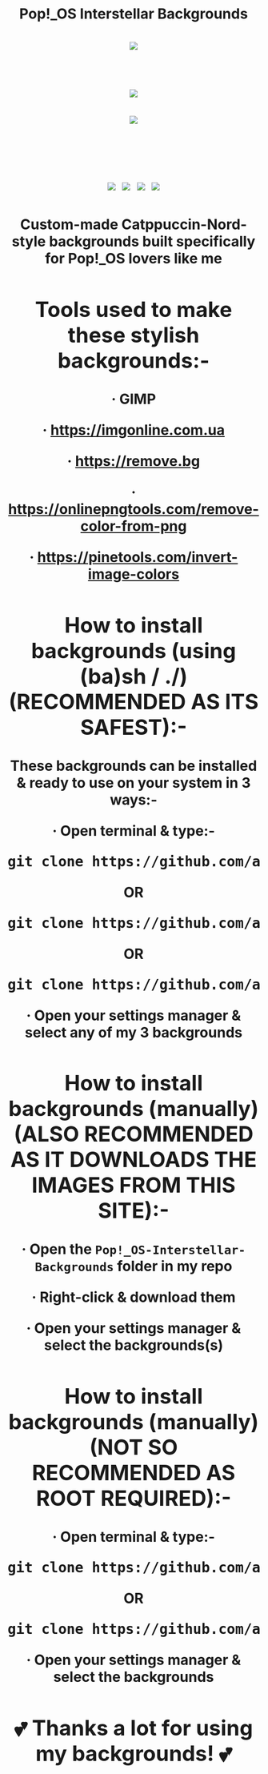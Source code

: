 <h1 align="center"> Pop!_OS Interstellar Backgrounds </h1>
<h1 align="center">
  <img src="https://github.com/all-junks/Pop-OS-Interstellar-Backgrounds/blob/main/Pop!_OS%20Interstellar%20Backgrounds/Pop!_OS'%20Interstellar%20Future.png"/>
<hi/>
<h1 align="center">
  <img src="https://github.com/all-junks/Pop-OS-Interstellar-Backgrounds/blob/main/Pop!_OS%20Interstellar%20Backgrounds/Pop!_OS'%20Interstellar%20Future%202.png"/>
</h1>
<hi align="center">
  <img src="https://github.com/all-junks/Pop-OS-Interstellar-Backgrounds/blob/main/Pop!_OS%20Interstellar%20Backgrounds/Catppuccin%20Pop!_OS%20Interstellar%20Future.png"/>
</hi>

<h1 align="center">
  <img src="https://img.shields.io/badge/OS-Linux_(FOR_SH)_%7C_WINDOWS_%7C_MACOS-f9e2af?style=for-the-badge&logo=linux&logoColor=f9e2af"/>
  <img src="https://img.shields.io/github/stars/all-junks/Pop-OS-Interstellar-Backgrounds?style=for-the-badge&color=eed49f"/>
  <img src="https://img.shields.io/github/downloads/all-junks/Pop-OS-Interstellar-Backgrounds/total?style=for-the-badge&color=a6e3a1"/>
  <img src="https://img.shields.io/badge/License-GPL--3.0-ed8796?style=for-the-badge&logo=gnu&logoColor=ed8796"/>
</h1>

Custom-made Catppuccin-Nord-style backgrounds built specifically for Pop!_OS lovers like me

## Tools used to make these stylish backgrounds:-

· GIMP

· <https://imgonline.com.ua>

· <https://remove.bg>

· <https://onlinepngtools.com/remove-color-from-png>

· <https://pinetools.com/invert-image-colors>

## How to install backgrounds (using (ba)sh / ./) (RECOMMENDED AS ITS SAFEST):-

These backgrounds can be installed & ready to use on your system in 3 ways:-

· Open terminal & type:-
<pre>git clone https://github.com/all-junks/Pop-OS-Interstellar-Backgrounds.git; cd Pop-OS-Interstellar-Backgrounds; bash install.sh </pre>
  OR
<pre>git clone https://github.com/all-junks/Pop-OS-Interstellar-Backgrounds.git; cd Pop-OS-InterstellarBackgrounds; sh install.sh </pre>
  OR
<pre>git clone https://github.com/all-junks/Pop-OS-Interstellar-Backgrounds.git; cd Pop-OS-InterstellarBackgrounds; ./install.sh </pre>

· Open your settings manager & select any of my 3 backgrounds

## How to install backgrounds (manually) (ALSO RECOMMENDED AS IT DOWNLOADS THE IMAGES FROM THIS SITE):-

· Open the `Pop!_OS-Interstellar-Backgrounds` folder in my repo

· Right-click & download them

· Open your settings manager & select the backgrounds(s)

## How to install backgrounds (manually) (NOT SO RECOMMENDED AS ROOT REQUIRED):-

· Open terminal & type:-
<pre>git clone https://github.com/all-junks/Pop-OS-Interstellar-Backgrounds.git; sudo mv Pop-OS-Interstellar-Backgrounds /usr/share/backgrounds/ </pre>
  OR
<pre>git clone https://github.com/all-junks/Pop-OS-Interstellar-Backgrounds.git; sudo cp Pop-OS-Interstellar-Backgrounds /usr/share/backgrounds/ </pre>

· Open your settings manager & select the backgrounds

## 💕 Thanks a lot for using my backgrounds! 💕
